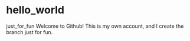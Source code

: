 # hello_world
just_for_fun
Welcome to Github! This is my own account, and I create the branch just for fun. 

